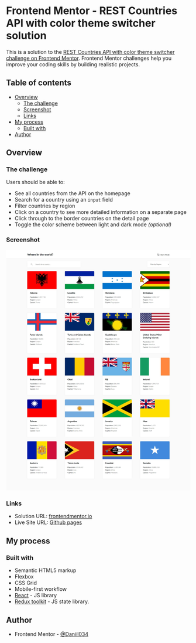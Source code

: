 # Frontend Mentor - REST Countries API with color theme switcher solution

This is a solution to the [REST Countries API with color theme switcher challenge on Frontend Mentor](https://www.frontendmentor.io/challenges/rest-countries-api-with-color-theme-switcher-5cacc469fec04111f7b848ca). Frontend Mentor challenges help you improve your coding skills by building realistic projects. 

## Table of contents

- [Overview](#overview)
  - [The challenge](#the-challenge)
  - [Screenshot](#screenshot)
  - [Links](#links)
- [My process](#my-process)
  - [Built with](#built-with)
- [Author](#author)

## Overview

### The challenge

Users should be able to:

- See all countries from the API on the homepage
- Search for a country using an `input` field
- Filter countries by region
- Click on a country to see more detailed information on a separate page
- Click through to the border countries on the detail page
- Toggle the color scheme between light and dark mode *(optional)*

### Screenshot

![screenshot](./screenshot.jpeg?raw=true)

### Links

- Solution URL: [frontendmentor.io](https://www.frontendmentor.io/solutions/rest-countries-api-react-react-router-v6-redux-asyncthunks-uQDWFPY2mg)
- Live Site URL: [Github pages](https://daniil034.github.io/REST-countries-API/)

## My process

### Built with

- Semantic HTML5 markup
- Flexbox
- CSS Grid
- Mobile-first workflow
- [React](https://reactjs.org/) - JS library
- [Redux toolkit](https://redux-toolkit.js.org/) - JS state library.

## Author

- Frontend Mentor - [@Daniil034](https://www.frontendmentor.io/profile/Daniil034)

